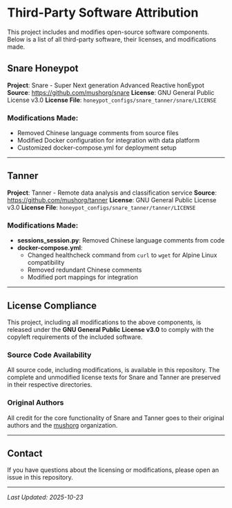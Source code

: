 # Third-Party Software Attribution

This project includes and modifies open-source software components. Below is a list of all third-party software, their licenses, and modifications made.

## Snare Honeypot

**Project**: Snare - Super Next generation Advanced Reactive honEypot
**Source**: https://github.com/mushorg/snare
**License**: GNU General Public License v3.0
**License File**: `honeypot_configs/snare_tanner/snare/LICENSE`

### Modifications Made:
- Removed Chinese language comments from source files
- Modified Docker configuration for integration with data platform
- Customized docker-compose.yml for deployment setup

---

## Tanner

**Project**: Tanner - Remote data analysis and classification service
**Source**: https://github.com/mushorg/tanner
**License**: GNU General Public License v3.0
**License File**: `honeypot_configs/snare_tanner/tanner/LICENSE`

### Modifications Made:
- **sessions_session.py**: Removed Chinese language comments from code
- **docker-compose.yml**:
  - Changed healthcheck command from `curl` to `wget` for Alpine Linux compatibility
  - Removed redundant Chinese comments
  - Modified port mappings for integration

---

## License Compliance

This project, including all modifications to the above components, is released under the **GNU General Public License v3.0** to comply with the copyleft requirements of the included software.

### Source Code Availability

All source code, including modifications, is available in this repository. The complete and unmodified license texts for Snare and Tanner are preserved in their respective directories.

### Original Authors

All credit for the core functionality of Snare and Tanner goes to their original authors and the [mushorg](https://github.com/mushorg) organization.

---

## Contact

If you have questions about the licensing or modifications, please open an issue in this repository.

---

*Last Updated: 2025-10-23*
